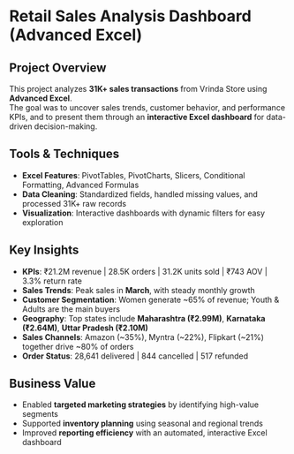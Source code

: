 # Retail Sales Analysis Dashboard (Advanced Excel)

## Project Overview
This project analyzes **31K+ sales transactions** from Vrinda Store using **Advanced Excel**.  
The goal was to uncover sales trends, customer behavior, and performance KPIs, and to present them through an **interactive Excel dashboard** for data-driven decision-making.  


## Tools & Techniques
- **Excel Features**: PivotTables, PivotCharts, Slicers, Conditional Formatting, Advanced Formulas  
- **Data Cleaning**: Standardized fields, handled missing values, and processed 31K+ raw records  
- **Visualization**: Interactive dashboards with dynamic filters for easy exploration  


## Key Insights
- **KPIs**: ₹21.2M revenue | 28.5K orders | 31.2K units sold | ₹743 AOV | 3.3% return rate  
- **Sales Trends**: Peak sales in **March**, with steady monthly growth  
- **Customer Segmentation**: Women generate ~65% of revenue; Youth & Adults are the main buyers  
- **Geography**: Top states include **Maharashtra (₹2.99M)**, **Karnataka (₹2.64M)**, **Uttar Pradesh (₹2.10M)**  
- **Sales Channels**: Amazon (~35%), Myntra (~22%), Flipkart (~21%) together drive ~80% of orders  
- **Order Status**: 28,641 delivered | 844 cancelled | 517 refunded  


## Business Value
- Enabled **targeted marketing strategies** by identifying high-value segments  
- Supported **inventory planning** using seasonal and regional trends  
- Improved **reporting efficiency** with an automated, interactive Excel dashboard


